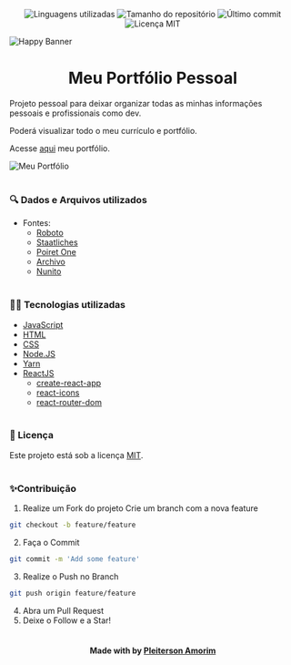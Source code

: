<!-- Badges session -->
<p align="center">
  <!-- languages -->
  <img src="https://img.shields.io/github/languages/count/pleiterson/my-personal-portfolio?style=social" alt="Linguagens utilizadas">
  <!-- repo size -->
  <img src="https://img.shields.io/github/repo-size/Pleiterson/my-personal-portfolio?style=social" alt="Tamanho do repositório">
  <!-- last commit -->
  <img src="https://img.shields.io/github/last-commit/Pleiterson/my-personal-portfolio?style=social" alt="Último commit">
  <!-- licence MIT -->
  <img src="https://img.shields.io/github/license/Pleiterson/my-personal-portfolio?style=social" alt="Licença MIT">
</p>


<!--Banner session-->
<img src="./src/assets/images/banner-happy.png" alt="Happy Banner" title="Happy">


<!--About session-->
<h1 align="center">Meu Portfólio Pessoal</h1>

Projeto pessoal para deixar organizar todas as minhas informações pessoais e profissionais como dev.

Poderá visualizar todo o meu currículo e portfólio.

Acesse [aqui]() meu portfólio.<br>

<img src="./src/assets/images/projeto.gif" alt="Meu Portfólio" title="Meu Portfólio"><br><br>

<h3>🔍 Dados e Arquivos utilizados</h3>

- Fontes:
  - [Roboto](https://fonts.google.com/specimen/Roboto?query=Roboto)
  - [Staatliches](https://fonts.google.com/specimen/Staatliches?query=Staatliches)
  - [Poiret One](https://fonts.google.com/specimen/Poiret+One?query=Poiret+One)
  - [Archivo](https://fonts.google.com/specimen/Archivo?query=Archivo)
  - [Nunito](https://fonts.google.com/specimen/Nunito?query=Nunito)<br><br>

<h3>👨‍💻 Tecnologias utilizadas</h3>

- [JavaScript](https://developer.mozilla.org/en-US/docs/Web/JavaScript)
- [HTML](https://developer.mozilla.org/en-US/docs/Glossary/HTML)
- [CSS](https://developer.mozilla.org/en-US/docs/Web/CSS)
- [Node.JS](https://nodejs.org)
- [Yarn](https://github.com/yarnpkg/berry)
- [ReactJS](https://pt-br.reactjs.org/docs/getting-started.html)
  - [create-react-app](https://create-react-app.dev/docs/getting-started/)
  - [react-icons](https://react-icons.github.io/react-icons/)
  - [react-router-dom](https://reactrouter.com/web/guides/quick-start)<br><br>

<!--License session-->
<h3>📝 Licença</h3>

Este projeto está sob a licença [MIT](./LICENSE).<br><br>

<!--Contribution-->
<h3>✨Contribuição</h3>

1. Realize um Fork do projeto Crie um branch com a nova feature
```bash
git checkout -b feature/feature
```
2. Faça o Commit
```bash
git commit -m 'Add some feature'
```
3. Realize o Push no Branch
```bash
git push origin feature/feature
```
4. Abra um Pull Request
5. Deixe o Follow e a Star!<br><br>

<!--Bottom session-->
<h4 align="center">Made with by <a href="https://www.linkedin.com/in/pleiterson/">Pleiterson Amorim</a></h4>


<!-- # Getting Started with Create React App

This project was bootstrapped with [Create React App](https://github.com/facebook/create-react-app).

## Available Scripts

In the project directory, you can run:

### `yarn start`

Runs the app in the development mode.\
Open [http://localhost:3000](http://localhost:3000) to view it in the browser.

The page will reload if you make edits.\
You will also see any lint errors in the console.

### `yarn test`

Launches the test runner in the interactive watch mode.\
See the section about [running tests](https://facebook.github.io/create-react-app/docs/running-tests) for more information.

### `yarn build`

Builds the app for production to the `build` folder.\
It correctly bundles React in production mode and optimizes the build for the best performance.

The build is minified and the filenames include the hashes.\
Your app is ready to be deployed!

See the section about [deployment](https://facebook.github.io/create-react-app/docs/deployment) for more information.

### `yarn eject`

**Note: this is a one-way operation. Once you `eject`, you can’t go back!**

If you aren’t satisfied with the build tool and configuration choices, you can `eject` at any time. This command will remove the single build dependency from your project.

Instead, it will copy all the configuration files and the transitive dependencies (webpack, Babel, ESLint, etc) right into your project so you have full control over them. All of the commands except `eject` will still work, but they will point to the copied scripts so you can tweak them. At this point you’re on your own.

You don’t have to ever use `eject`. The curated feature set is suitable for small and middle deployments, and you shouldn’t feel obligated to use this feature. However we understand that this tool wouldn’t be useful if you couldn’t customize it when you are ready for it.

## Learn More

You can learn more in the [Create React App documentation](https://facebook.github.io/create-react-app/docs/getting-started).

To learn React, check out the [React documentation](https://reactjs.org/).

### Code Splitting

This section has moved here: [https://facebook.github.io/create-react-app/docs/code-splitting](https://facebook.github.io/create-react-app/docs/code-splitting)

### Analyzing the Bundle Size

This section has moved here: [https://facebook.github.io/create-react-app/docs/analyzing-the-bundle-size](https://facebook.github.io/create-react-app/docs/analyzing-the-bundle-size)

### Making a Progressive Web App

This section has moved here: [https://facebook.github.io/create-react-app/docs/making-a-progressive-web-app](https://facebook.github.io/create-react-app/docs/making-a-progressive-web-app)

### Advanced Configuration

This section has moved here: [https://facebook.github.io/create-react-app/docs/advanced-configuration](https://facebook.github.io/create-react-app/docs/advanced-configuration)

### Deployment

This section has moved here: [https://facebook.github.io/create-react-app/docs/deployment](https://facebook.github.io/create-react-app/docs/deployment)

### `yarn build` fails to minify

This section has moved here: [https://facebook.github.io/create-react-app/docs/troubleshooting#npm-run-build-fails-to-minify](https://facebook.github.io/create-react-app/docs/troubleshooting#npm-run-build-fails-to-minify) -->
